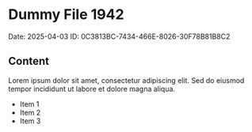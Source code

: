 # Dummy File 1942

Date: 2025-04-03
ID: 0C3813BC-7434-466E-8026-30F78B81B8C2

## Content

Lorem ipsum dolor sit amet, consectetur adipiscing elit.
Sed do eiusmod tempor incididunt ut labore et dolore magna aliqua.

* Item 1
* Item 2
* Item 3
